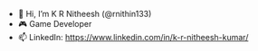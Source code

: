 - 👋 Hi, I’m K R Nitheesh (@rnithin133)
- 🎮 Game Developer
- 📫 LinkedIn: https://www.linkedin.com/in/k-r-nitheesh-kumar/

<!---
rnithin133/rnithin133 is a ✨ special ✨ repository because its `README.md` (this file) appears on your GitHub profile.
You can click the Preview link to take a look at your changes.
--->
